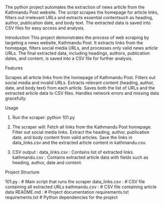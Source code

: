 The python project automates the extraction of news article from the Kathmandu Post website.
The script scrapes the homepage for article links, filters out irrelevant URLs and extracts essential contentsuch as heading, author, publication date, and body text. The extracted data is saved into CSV files for easy access and analysis.


Introduction
This project demonstrates the process of web scraping by targeting a news website, Kathmandu Post. It extracts links from the homepage, filters social media URLs, and processes only valid news article URLs. The final extracted data, including headings, authors, publication dates, and content, is saved into a CSV file for further analysis.

Features

Scrapes all article links from the homepage of Kathmandu Post.
Filters out social media and invalid URLs.
Extracts relevant content (heading, author, date, and body text) from each article.
Saves both the list of URLs and the extracted article data to CSV files.
Handles network errors and missing data gracefully.


Usage 
1. Run the scraper:
   python 101.py

2. The scraper will:
   Fetch all links from the Kathmandu Post homepage.
   Filter out social media links.
   Extract the heading, author, publication date, and body content from valid articles.
   Save the links in data_links.csv and the extracted article content in kathmandu.csv.

   
3. CSV output :
   data_links.csv : Contains list of extracted links.
   kathmandu.csv : Contains extracted article data with fields such as heading, author, date      and content.

Project Structure


101.py  :                 # Main script that runs the scraper
data_links.csv    :       # CSV file containing all extracted URLs
kathmandu.csv :           # CSV file containing article data
README.md    :            # Project documentation requirements.txt  
requirements.txt          # Python dependencies for the project

